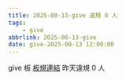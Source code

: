 ```yaml
---
title: 2025-08-13-give 違規 0 人
tags:
    - give
abbrlink: 2025-08-13-give
date: give-2025-08-13 12:00:00
---
```

give 板 [板規連結](https://www.ptt.cc/bbs/give/M.1612495900.A.C32.html)
昨天違規 0 人
